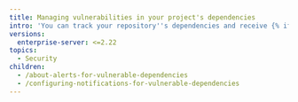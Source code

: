 ```yaml
---
title: Managing vulnerabilities in your project's dependencies
intro: 'You can track your repository''s dependencies and receive {% if currentVersion == "free-pro-team@latest" or currentVersion ver_gt "enterprise-server@2.21" %}{% data variables.product.prodname_dependabot_alerts %}{% else %}security alerts{% endif %} when {% data variables.product.product_name %} detects vulnerable dependencies.'
versions:
  enterprise-server: <=2.22
topics:
  - Security
children:
  - /about-alerts-for-vulnerable-dependencies
  - /configuring-notifications-for-vulnerable-dependencies
---
```


<!--See content/code-security/supply-chain-security for the current version of this article -->
